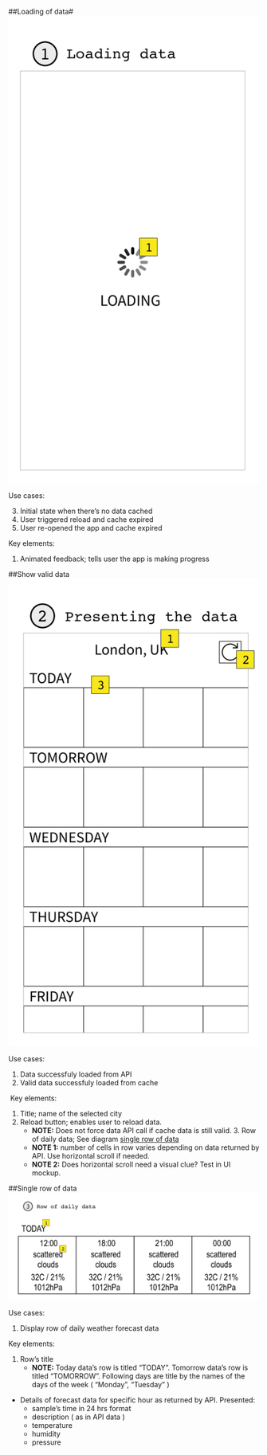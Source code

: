  

<a name="Loading_data"></a>
##Loading of data#
![loading of data](ux_loading_screen.png)

Use cases:

3. Initial state when there’s no data cached
4. User triggered reload and cache expired
5. User re-opened the app and cache expired

Key elements:

1. Animated feedback; tells user the app is making progress
	
<a name="show_valid_data"></a>
##Show valid data
![show valid data](ux_show_data.png)

Use cases:

1. Data successfuly loaded from API
2. Valid data successfuly loaded from cache

 Key elements:

1. Title; name of the selected city
2. Reload button; enables user to reload data.
	* **NOTE:** Does not force data API call if cache data is still valid. 3. Row of daily data; See diagram [single row of data](#single_row)
	* **NOTE 1:** number of cells in row varies depending on data returned by API. Use horizontal  scroll if needed. 
	* **NOTE 2:** Does horizontal scroll need a visual clue? Test in UI mockup.


<a name="single_row"></a>
##Single row of data
![single row of data](ux_row_of_data.png)

Use cases:

1. Display row of daily weather forecast data

Key elements:

1. Row’s title
	* **NOTE:** Today data’s row is titled “TODAY”. Tomorrow data’s row is titled “TOMORROW”. Following days are title by the names of the days of the week ( “Monday”, “Tuesday” )
* Details of forecast data for specific hour as returned by API. Presented:
	* sample’s time in 24 hrs format
	* description ( as in API data )
	* temperature
	* humidity
	* pressure